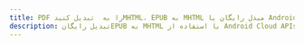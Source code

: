 ---title: PDF را به  تبدیل کنیدMHTML، EPUB به MHTML مبدل رایگان یا Android SDKdescription: تبدیل رایگانEPUB به MHTML با استفاده از Android Cloud APIs & SDK همچنین اسناد PDF را در Cloud ایجاد، ویرایش و رندر کنید.---